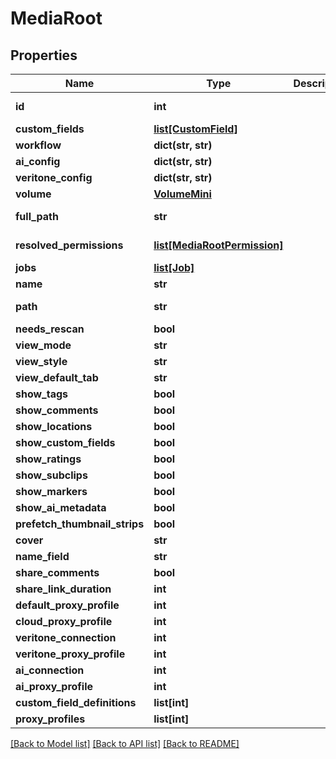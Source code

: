 # MediaRoot

## Properties

Name | Type | Description | Notes
------------ | ------------- | ------------- | -------------
**id** | **int** |  | [optional] [readonly] 
**custom_fields** | [**list[CustomField]**](CustomField.md) |  | [optional] 
**workflow** | **dict(str, str)** |  | [optional] 
**ai_config** | **dict(str, str)** |  | [optional] 
**veritone_config** | **dict(str, str)** |  | [optional] 
**volume** | [**VolumeMini**](VolumeMini.md) |  | 
**full_path** | **str** |  | [optional] [readonly] 
**resolved_permissions** | [**list[MediaRootPermission]**](MediaRootPermission.md) |  | [optional] [readonly] 
**jobs** | [**list[Job]**](Job.md) |  | [optional] 
**name** | **str** |  | 
**path** | **str** |  | [optional] [readonly] 
**needs_rescan** | **bool** |  | [optional] 
**view_mode** | **str** |  | [optional] 
**view_style** | **str** |  | [optional] 
**view_default_tab** | **str** |  | [optional] 
**show_tags** | **bool** |  | [optional] 
**show_comments** | **bool** |  | [optional] 
**show_locations** | **bool** |  | [optional] 
**show_custom_fields** | **bool** |  | [optional] 
**show_ratings** | **bool** |  | [optional] 
**show_subclips** | **bool** |  | [optional] 
**show_markers** | **bool** |  | [optional] 
**show_ai_metadata** | **bool** |  | [optional] 
**prefetch_thumbnail_strips** | **bool** |  | [optional] 
**cover** | **str** |  | [optional] 
**name_field** | **str** |  | [optional] 
**share_comments** | **bool** |  | [optional] 
**share_link_duration** | **int** |  | [optional] 
**default_proxy_profile** | **int** |  | [optional] 
**cloud_proxy_profile** | **int** |  | [optional] 
**veritone_connection** | **int** |  | [optional] 
**veritone_proxy_profile** | **int** |  | [optional] 
**ai_connection** | **int** |  | [optional] 
**ai_proxy_profile** | **int** |  | [optional] 
**custom_field_definitions** | **list[int]** |  | [optional] 
**proxy_profiles** | **list[int]** |  | [optional] 

[[Back to Model list]](../#documentation-for-models) [[Back to API list]](../#documentation-for-api-endpoints) [[Back to README]](../)


